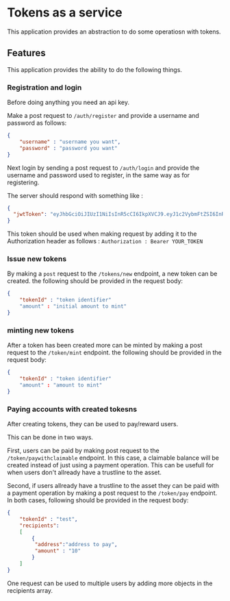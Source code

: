 # Tokens as a service

This application provides an abstraction to do some operatiosn with tokens.

## Features
This application provides the ability to do the following things.

### Registration and login

Before doing anything you need an api key.

Make a post request to `/auth/register` and provide a username and password as follows:
```json
{
	"username" : "username you want",
	"password" : "password you want"
}
```

Next login by sending a post request to `/auth/login` and provide the username and password used to register, in the same way as for registering.

The server should respond with something like : 

```json
{
  "jwtToken": "eyJhbGciOiJIUzI1NiIsInR5cCI6IkpXVCJ9.eyJ1c2VybmFtZSI6InRlc3QiLCJpYXQiOjE2MjgwMTM2MjYsImV4cCI6MTY2NDAxMzYyNn0.Iq3ByrSiIv1CT-Ypx0fHKVMBWQdvFTMOqdfdfIBoMIU"
}
```

This token should be used when making request by adding it to the Authorization header as follows : `Authorization : Bearer YOUR_TOKEN`

### Issue new tokens

By making a `post` request to the `/tokens/new` endpoint, a new token can be created.
the following should be provided in the request body:
```json
{
	"tokenId" : "token identifier"
	"amount" : "initial amount to mint"
}
```

### minting new tokens

After a token has been created more can be minted by making a post request to the `/token/mint` endpoint.
the following should be provided in the request body:
```json
{
	"tokenId" : "token identifier"
	"amount" : "amount to mint"
}
```

### Paying accounts with created tokesns

After creating tokens, they can be used to pay/reward users.

This can be done in two ways. 

First, users can be paid by making post request to the `/token/paywithclaimable` endpoint. In this case, a claimable balance will be created instead of just using a payment operation. This can be usefull for when users don't allready have a trustline to the asset.

Second, if users allready have a trustline to the asset they can be paid with a payment operation by making a post request to the `/token/pay` endpoint.
In both cases, following should be provided in the request body:
```json
{
	"tokenId" : "test",
	"recipients": 
	[
		{
		 "address":"address to pay",
		 "amount" : "10" 
		}
	]
}
```
One request can be used to multiple users by adding more objects in the recipients array.
